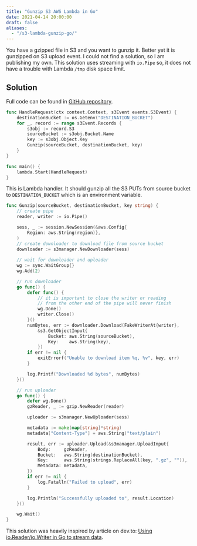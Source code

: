 ```yaml
---
title: "Gunzip S3 AWS Lambda in Go"
date: 2021-04-14 20:00:00
draft: false
aliases:
  - "/s3-lambda-gunzip-go/"
---
```

You have a gzipped file in S3 and you want to gunzip it. Better yet it is gunzipped on S3 upload event. I could not find a solution, so I am publishing my own. This solution uses streaming with `io.Pipe` so, it does not have a trouble with Lambda `/tmp` disk space limit. 

## Solution
Full code can be found in [GitHub repository](https://github.com/piotrbelina/s3-lambda-gunzip-go/blob/master/main.go).

```go
func HandleRequest(ctx context.Context, s3Event events.S3Event) {
	destinationBucket := os.Getenv("DESTINATION_BUCKET")
	for _, record := range s3Event.Records {
		s3obj := record.S3
		sourceBucket := s3obj.Bucket.Name
		key := s3obj.Object.Key
		Gunzip(sourceBucket, destinationBucket, key)
	}
}

func main() {
	lambda.Start(HandleRequest)
}
```
This is Lambda handler. It should gunzip all the S3 PUTs from source bucket to `DESTINATION_BUCKET` which is an environment variable.

```go
func Gunzip(sourceBucket, destinationBucket, key string) {
	// create pipe
	reader, writer := io.Pipe()

	sess, _ := session.NewSession(&aws.Config{
		Region: aws.String(region)},
	)
	// create downloader to download file from source bucket
	downloader := s3manager.NewDownloader(sess)
	
	// wait for downloader and uploader
	wg := sync.WaitGroup{}
	wg.Add(2)

	// run downloader
	go func() {
		defer func() {
			// it is important to close the writer or reading
			// from the other end of the pipe will never finish
			wg.Done()
			writer.Close()
		}()
		numBytes, err := downloader.Download(FakeWriterAt{writer},
			&s3.GetObjectInput{
				Bucket: aws.String(sourceBucket),
				Key:    aws.String(key),
			})
		if err != nil {
			exitErrorf("Unable to download item %q, %v", key, err)
		}

		log.Printf("Downloaded %d bytes", numBytes)
	}()

	// run uploader
	go func() {
		defer wg.Done()
		gzReader, _ := gzip.NewReader(reader)

		uploader := s3manager.NewUploader(sess)

		metadata := make(map[string]*string)
		metadata["Content-Type"] = aws.String("text/plain")

		result, err := uploader.Upload(&s3manager.UploadInput{
			Body:     gzReader,
			Bucket:   aws.String(destinationBucket),
			Key:      aws.String(strings.ReplaceAll(key, ".gz", "")),
			Metadata: metadata,
		})
		if err != nil {
			log.Fatalln("Failed to upload", err)
		}

		log.Println("Successfully uploaded to", result.Location)
	}()

	wg.Wait()
}
```

This solution was heavily inspired by article on dev.to:  [Using io.Reader/io.Writer in Go to stream data](https://dev.to/flowup/using-io-reader-io-writer-in-go-to-stream-data-3i7b).